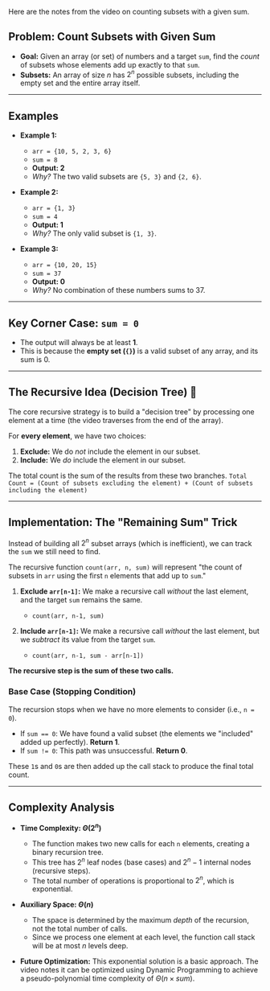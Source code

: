 Here are the notes from the video on counting subsets with a given sum.

## Problem: Count Subsets with Given Sum

* **Goal:** Given an array (or set) of numbers and a target `sum`, find the *count* of subsets whose elements add up exactly to that `sum`.
* **Subsets:** An array of size $n$ has $2^n$ possible subsets, including the empty set and the entire array itself.

---

## Examples

* **Example 1:**
    * `arr = {10, 5, 2, 3, 6}`
    * `sum = 8`
    * **Output: 2**
    * *Why?* The two valid subsets are `{5, 3}` and `{2, 6}`.

* **Example 2:**
    * `arr = {1, 3}`
    * `sum = 4`
    * **Output: 1**
    * *Why?* The only valid subset is `{1, 3}`.

* **Example 3:**
    * `arr = {10, 20, 15}`
    * `sum = 37`
    * **Output: 0**
    * *Why?* No combination of these numbers sums to 37.

---

## Key Corner Case: `sum = 0`

* The output will always be at least **1**.
* This is because the **empty set (`{}`)** is a valid subset of any array, and its sum is 0.

---

## The Recursive Idea (Decision Tree) 🌳

The core recursive strategy is to build a "decision tree" by processing one element at a time (the video traverses from the end of the array).

For **every element**, we have two choices:
1.  **Exclude:** We do *not* include the element in our subset.
2.  **Include:** We *do* include the element in our subset.

The total count is the sum of the results from these two branches.
`Total Count = (Count of subsets excluding the element) + (Count of subsets including the element)`

---

## Implementation: The "Remaining Sum" Trick

Instead of building all $2^n$ subset arrays (which is inefficient), we can track the `sum` we still need to find.

The recursive function `count(arr, n, sum)` will represent "the count of subsets in `arr` using the first `n` elements that add up to `sum`."

1.  **Exclude `arr[n-1]`:** We make a recursive call *without* the last element, and the target `sum` remains the same.
    * `count(arr, n-1, sum)`

2.  **Include `arr[n-1]`:** We make a recursive call *without* the last element, but we *subtract* its value from the target `sum`.
    * `count(arr, n-1, sum - arr[n-1])`

**The recursive step is the sum of these two calls.**

### Base Case (Stopping Condition)

The recursion stops when we have no more elements to consider (i.e., `n = 0`).

* If `sum == 0`: We have found a valid subset (the elements we "included" added up perfectly). **Return 1**.
* If `sum != 0`: This path was unsuccessful. **Return 0**.

These `1`s and `0`s are then added up the call stack to produce the final total count.

---

## Complexity Analysis

* **Time Complexity: $\Theta(2^n)$**
    * The function makes two new calls for each `n` elements, creating a binary recursion tree.
    * This tree has $2^n$ leaf nodes (base cases) and $2^n - 1$ internal nodes (recursive steps).
    * The total number of operations is proportional to $2^n$, which is exponential.

* **Auxiliary Space: $\Theta(n)$**
    * The space is determined by the maximum *depth* of the recursion, not the total number of calls.
    * Since we process one element at each level, the function call stack will be at most $n$ levels deep.

* **Future Optimization:** This exponential solution is a basic approach. The video notes it can be optimized using Dynamic Programming to achieve a pseudo-polynomial time complexity of $\Theta(n \times sum)$.